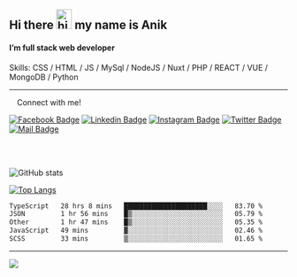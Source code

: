 ## Hi there <img src="https://user-images.githubusercontent.com/1303154/88677602-1635ba80-d120-11ea-84d8-d263ba5fc3c0.gif" width="28px" height="36" alt="hi"> my name is Anik

#### I’m full stack web developer

Skills:  CSS / HTML / JS / MySql / NodeJS / Nuxt / PHP / REACT / VUE / MongoDB / Python


---

&emsp;Connect with me!

<a href="https://www.facebook.com/anik.aritro" target="_blank">![Facebook Badge](https://img.shields.io/badge/Facebook-1877F2?style=for-the-badge&logo=facebook&logoColor=white)</a> [![Linkedin Badge](https://img.shields.io/badge/LinkedIn-0077B5?style=for-the-badge&logo=linkedin&logoColor=white)](https://www.linkedin.com/in/dev-anik) [![Instagram Badge](https://img.shields.io/badge/Instagram-E4405F?style=for-the-badge&logo=instagram&logoColor=white)](https://www.instagram.com/aritro.anik) [![Twitter Badge](https://img.shields.io/badge/Twitter-1DA1F2?style=for-the-badge&logo=twitter&logoColor=white)](https://twitter.com/AritroAnik) [![Mail Badge](https://img.shields.io/badge/Gmail-D14836?style=for-the-badge&logo=gmail&logoColor=white)](mailto:anik.wdev@gmail.com)

</br>
</br>


![GitHub stats](https://github-readme-stats.vercel.app/api?username=anikh21&show_icons=true&theme=monokai)

[![Top Langs](https://github-readme-stats.vercel.app/api/top-langs/?username=anikh21&layout=compact&theme=monokai)](https://github.com/anikh21)

<!--START_SECTION:waka-->

```txt
TypeScript   28 hrs 8 mins   █████████████████████░░░░   83.70 %
JSON         1 hr 56 mins    █▒░░░░░░░░░░░░░░░░░░░░░░░   05.79 %
Other        1 hr 47 mins    █▒░░░░░░░░░░░░░░░░░░░░░░░   05.35 %
JavaScript   49 mins         ▓░░░░░░░░░░░░░░░░░░░░░░░░   02.46 %
SCSS         33 mins         ▒░░░░░░░░░░░░░░░░░░░░░░░░   01.65 %
```

<!--END_SECTION:waka-->
---

![](https://komarev.com/ghpvc/?username=anikh21)  
